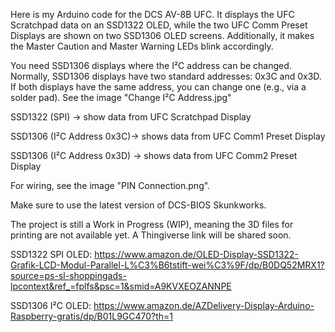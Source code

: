 Here is my Arduino code for the DCS AV-8B UFC. It displays the UFC Scratchpad data on an SSD1322 OLED,
while the two UFC Comm Preset Displays are shown on two SSD1306 OLED screens. Additionally,
it makes the Master Caution and Master Warning LEDs blink accordingly.

You need SSD1306 displays where the I²C address can be changed. Normally, SSD1306 displays have two standard addresses: 0x3C and 0x3D.
If both displays have the same address, you can change one (e.g., via a solder pad). See the image "Change I²C Address.jpg"

SSD1322 (SPI) → show data from UFC Scratchpad Display

SSD1306 (I²C Address 0x3C)→ shows data from UFC Comm1 Preset Display

SSD1306 (I²C Address 0x3D) → shows data from UFC Comm2 Preset Display



For wiring, see the image "PIN Connection.png".

Make sure to use the latest version of DCS-BIOS Skunkworks.

The project is still a Work in Progress (WIP), meaning the 3D files for printing are not available yet. A Thingiverse link will be shared soon.



SSD1322 SPI OLED: https://www.amazon.de/OLED-Display-SSD1322-Grafik-LCD-Modul-Parallel-L%C3%B6tstift-wei%C3%9F/dp/B0DQ52MRX1?source=ps-sl-shoppingads-lpcontext&ref_=fplfs&psc=1&smid=A9KVXEOZANNPE

SSD1306 I²C OLED: https://www.amazon.de/AZDelivery-Display-Arduino-Raspberry-gratis/dp/B01L9GC470?th=1
